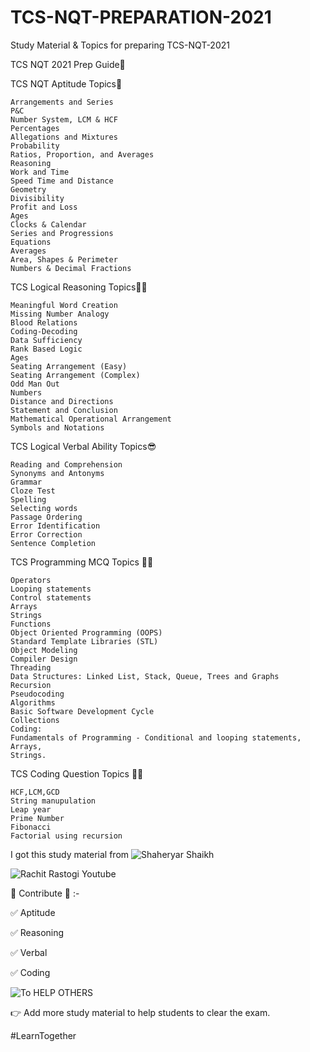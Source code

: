 # TCS-NQT-PREPARATION-2021
Study Material & Topics for preparing TCS-NQT-2021

TCS NQT 2021 Prep Guide🎉

TCS NQT Aptitude Topics🚀

    Arrangements and Series
    P&C
    Number System, LCM & HCF
    Percentages
    Allegations and Mixtures
    Probability
    Ratios, Proportion, and Averages
    Reasoning
    Work and Time
    Speed Time and Distance
    Geometry
    Divisibility
    Profit and Loss
    Ages
    Clocks & Calendar
    Series and Progressions
    Equations
    Averages
    Area, Shapes & Perimeter
    Numbers & Decimal Fractions

TCS Logical Reasoning Topics🤦‍♂️

    Meaningful Word Creation
    Missing Number Analogy
    Blood Relations
    Coding-Decoding
    Data Sufficiency
    Rank Based Logic
    Ages
    Seating Arrangement (Easy)
    Seating Arrangement (Complex)
    Odd Man Out
    Numbers
    Distance and Directions
    Statement and Conclusion
    Mathematical Operational Arrangement
    Symbols and Notations

TCS Logical Verbal Ability Topics😎

    Reading and Comprehension
    Synonyms and Antonyms
    Grammar
    Cloze Test
    Spelling
    Selecting words
    Passage Ordering
    Error Identification
    Error Correction
    Sentence Completion

TCS Programming MCQ Topics 👨‍💻

    Operators
    Looping statements
    Control statements
    Arrays
    Strings
    Functions
    Object Oriented Programming (OOPS)
    Standard Template Libraries (STL)
    Object Modeling
    Compiler Design
    Threading
    Data Structures: Linked List, Stack, Queue, Trees and Graphs
    Recursion
    Pseudocoding
    Algorithms
    Basic Software Development Cycle
    Collections
    Coding:
    Fundamentals of Programming - Conditional and looping statements, Arrays,
    Strings.

TCS Coding Question Topics 👨‍💻

    HCF,LCM,GCD
    String manupulation
    Leap year
    Prime Number
    Fibonacci
    Factorial using recursion

I got this study material from 
![Shaheryar Shaikh](https://github.com/shaheryarshaikh1011) 

![Rachit Rastogi Youtube](https://www.youtube.com/channel/UCky03MonS3REdCXCvOfua2g)

🌻 Contribute 🌻 :-

✅ Aptitude

✅ Reasoning

✅ Verbal 

✅ Coding

![To HELP OTHERS](https://twitter.com/i/status/1357261161863946240)

👉 Add more study material to help students to clear the exam. 

#LearnTogether
